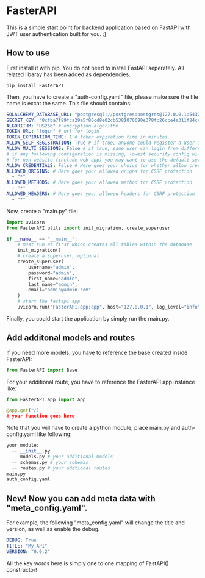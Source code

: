 # FasterAPI

This is a simple start point for backend application based on FastAPI with JWT user authentication built for you. :)

## How to use

First install it with pip. You do not need to install FastAPI seperately. All related libaray has been added as dependencies.

```
pip install FasterAPI
```
Then, you have to create a "auth-config.yaml" file, please make sure the file name is excat the same. This file should contains:
```yaml
SQLALCHEMY_DATABASE_URL: "postgresql://postgres:postgres@127.0.0.1:5432/postgres" # url to your postgresql
SECRET_KEY: "8cfba7f89fca29a5f86cd8e02cb5381070690e378fc26cce4a311f84ce93672a" # create with openssl rand -hex 32
ALGORITHM: "HS256" # encryption algorithm
TOKEN_URL: "login" # url for login
TOKEN_EXPIRATION_TIME: 1 # token expiration time in minutes.
ALLOW_SELF_REGISTRATION: True # if true, anyone could register a user account. Otherwise, only superuser could.
ALLOW_MULTI_SESSIONS: False # if true, same user can login from different client. Otherwise, only one client is allowed.
# if any following configuration is missing, lowest security config will used for faster development!
# for non-website (include web app) you may want to use the default settings so your request won't be blocked.
ALLOW_CREDENTIALS: False # Here goes your choice for whether allow credential for CSRF protection
ALLOWED_ORIGINS: # Here goes your allowed origns for CSRF protection
  - "*"
ALLOWED_METHODS: # Here goes your allowed method for CSRF protection
  - "*"
ALLOWED_HEADERS: # Here goes your allowed headers for CSRF protection
  - "*"
```
Now, create a "main.py" file:
```python
import uvicorn
from FasterAPI.utils import init_migration, create_superuser

if __name__ == "__main__":
    # must run at first which creates all tables within the database.
    init_migration()
    # create a superuser, optional
    create_superuser(
        username="admin",
        password="admin",
        first_name="admin",
        last_name="admin",
        email="admin@admin.com"
    )
    # start the fastapi app
    uvicorn.run("FasterAPI.app:app", host="127.0.0.1", log_level="info", reload=True)
```
Finally, you could start the application by simply run the main.py.

## Add additonal models and routes
If you need more models, you have to reference the base created inside FasterAPI:
```python
from FasterAPI import Base
```
For your additional route, you have to reference the FasterAPI app instance like:
```python
from FasterAPI.app import app

@app.get("/)
# your function goes here
```
Note that you will have to create a python module, place main.py and auth-config.yaml like following:
```python
your_module:
  -- __init__.py
  -- models.py # your additional models
  -- schemas.py # your schemas
  -- routes.py # your addtional routes
main.py
auth_config.yaml
```

## New! Now you can add meta data with "meta_config.yaml".

For example, the following "meta_config.yaml" will change the title and version, as well as enable the debug.
```yaml
DEBUG: True
TITLE: "My API"
VERSION: "0.0.2"
```
All the key words here is simply one to one mapping of FastAPI() constructor!